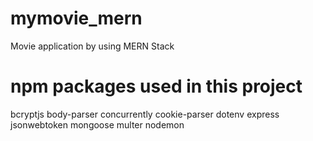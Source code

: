 # mymovie_mern
Movie application by using MERN Stack

# npm packages used in this project
bcryptjs body-parser concurrently cookie-parser dotenv express jsonwebtoken mongoose multer nodemon

